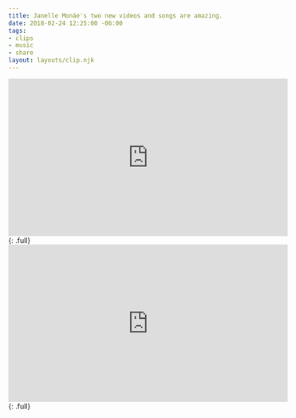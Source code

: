 ```yaml
---
title: Janelle Monáe's two new videos and songs are amazing.
date: 2018-02-24 12:25:00 -06:00
tags:
- clips
- music
- share
layout: layouts/clip.njk
---
```


<iframe width="560" height="315" src="https://www.youtube.com/embed/mTjQq5rMlEY" frameborder="0" allow="autoplay; encrypted-media" allowfullscreen></iframe>
{: .full}

<iframe width="560" height="315" src="https://www.youtube.com/embed/tGRzz0oqgUE" frameborder="0" allow="autoplay; encrypted-media" allowfullscreen></iframe>
{: .full}
